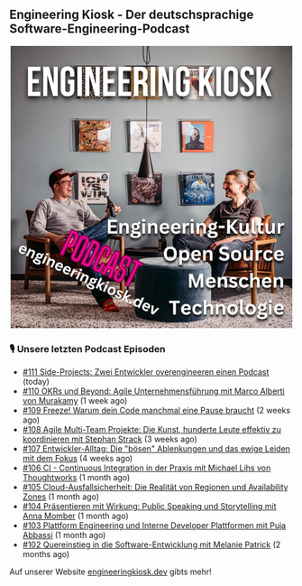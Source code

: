 ## Engineering Kiosk - Der deutschsprachige Software-Engineering-Podcast

<p align="center">
  <img width="500" height="500" src="https://github.com/EngineeringKiosk/.github/blob/main/images/podcast_square.jpg" alt="Engineering Kiosk Podcast" title="Engineering Kiosk Podcast">
</p>

### 🎙️ Unsere letzten Podcast Episoden


- [#111 Side-Projects: Zwei Entwickler overengineeren einen Podcast](https://engineeringkiosk.dev) (today)
- [#110 OKRs und Beyond: Agile Unternehmensführung mit Marco Alberti von Murakamy](https://engineeringkiosk.dev) (1 week ago)
- [#109 Freeze! Warum dein Code manchmal eine Pause braucht](https://engineeringkiosk.dev) (2 weeks ago)
- [#108 Agile Multi-Team Projekte: Die Kunst, hunderte Leute effektiv zu koordinieren mit Stephan Strack](https://engineeringkiosk.dev) (3 weeks ago)
- [#107 Entwickler-Alltag: Die &#34;bösen&#34; Ablenkungen und das ewige Leiden mit dem Fokus](https://engineeringkiosk.dev) (4 weeks ago)
- [#106 CI - Continuous Integration in der Praxis mit Michael Lihs von Thoughtworks](https://engineeringkiosk.dev) (1 month ago)
- [#105 Cloud-Ausfallsicherheit: Die Realität von Regionen und Availability Zones](https://engineeringkiosk.dev) (1 month ago)
- [#104 Präsentieren mit Wirkung: Public Speaking und Storytelling mit Anna Momber](https://engineeringkiosk.dev) (1 month ago)
- [#103 Plattform Engineering und Interne Developer Plattformen mit Puja Abbassi](https://engineeringkiosk.dev) (1 month ago)
- [#102 Quereinstieg in die Software-Entwicklung mit Melanie Patrick](https://engineeringkiosk.dev) (2 months ago)

Auf unserer Website [engineeringkiosk.dev](https://engineeringkiosk.dev/) gibts mehr!
